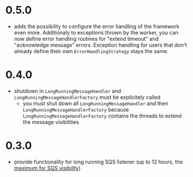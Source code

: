 # 0.5.0

* adds the possibility to configure the error handling of the framework even more. Additionaly to exceptions thrown by the worker, you can now define error handling routines for "extend timeout" and "acknowledge message" errors. Exception handling for users that don't already define their own `ErrorHandlingStrategy` stays the same.

# 0.4.0

* shutdown in `LongRunningMessageHandler` and `LongRunningMessageHandlerFactory` must be explicitely called
    * you must shut down all `LongRunningMessageHandler` and then `LongRunningMessageHandlerFactory` because `LongRunningMessageHandlerFactory` contains the threads to extend the message visibilities

# 0.3.0

* provide functionality for long running SQS listener (up to 12 hours, the [maximum for SQS visibility](https://docs.aws.amazon.com/AWSSimpleQueueService/latest/SQSDeveloperGuide/sqs-visibility-timeout.html))

